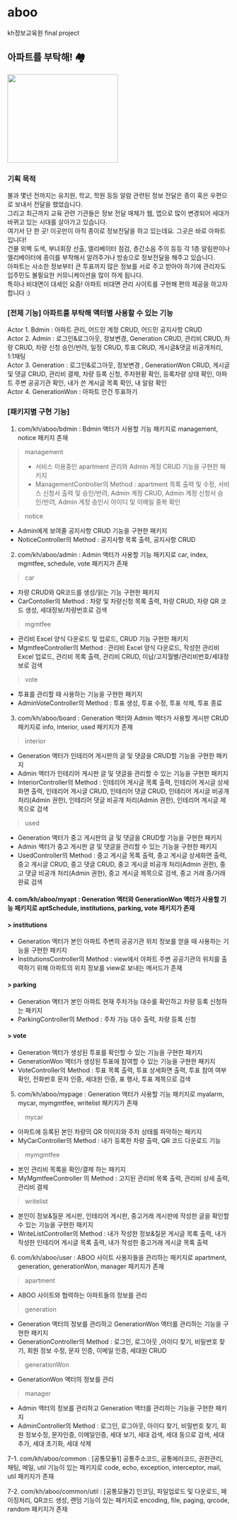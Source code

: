 # aboo
kh정보교육원 final project

## 아파트를 부탁해! 🏘
<img src="https://postfiles.pstatic.net/MjAyMTA0MDJfMjAz/MDAxNjE3MzM0MTY0NDI5.HUB1sHczF56YK32-pnbMlXXRAS-tiVgUtoTu5477HSog.VJ0eYygCvEDLXPxVdHBgoGDIpDWA3rC--ipMKwXXykog.PNG.psuny1031/logo_b.png?type=w773" width="250px" height="200px">

### **기획 목적**

불과 몇년 전까지는 유치원, 학교, 학원 등등 알람 관련된 정보 전달은 종이 혹은 우편으로 보내서 전달을 했었습니다.<br>
그리고 최근까지 교육 관련 기관들은 정보 전달 매체가 웹, 앱으로 많이 변경되어 세대가 바뀌고 있는 시대를 살아가고 있습니다.<br>
여기서 단 한 곳! 이곳만이 아직 종이로 정보전달을 하고 있는데요. 그곳은 바로 아파트입니다!<br>
건물 외벽 도색, 부녀회장 선출, 엘리베이터 점검, 층간소음 주의 등등 각 1층 알림판이나 엘리베이터에 종이를 부착해서 알려주거나 방송으로 정보전달을 해주고 있습니다.<br>
아파트는 사소한 정보부터 큰 투표까지 많은 정보를 서로 주고 받아야 하기에 관리자도 입주민도 불필요한 커뮤니케이션을 많이 하게 됩니다.<br>
특히나 비대면이 대세인 요즘! 아파트 비대면 관리 사이트를 구현해 편의 제공을 하고자 합니다 :)<br>

### **[전체 기능]** 아파트를 부탁해 액터별 사용할 수 있는 기능 <br>
 Actor 1. Bdmin : 아파트 관리, 어드민 계정 CRUD, 어드민 공지사항 CRUD<br>
 Actor 2. Admin : 로그인&로그아웃, 정보변경, Generation CRUD, 관리비 CRUD, 차량 CRUD, 차량 신청 승인/반려, 일정 CRUD, 투표 CRUD, 게시글&댓글 비공개처리, 1:1채팅<br>
 Actor 3. Generation : 로그인&로그아웃, 정보변경 , GenerationWon  CRUD, 게시글 및 댓글 CRUD, 관리비 결제, 차량 등록 신청, 주차현황 확인, 등록차량 상태 확인, 아파트 주변 공공기관 확인, 내가 쓴 게시글 목록 확인, 내 알람 확인<br>
 Actor 4. GenerationWon : 아파트 안건 투표하기<br>

### **[패키지별 구현 기능]**
 1. com/kh/aboo/bdmin : Bdmin 액터가 사용할 기능 패키지로 management, notice 패키지 존재<br>
 > management<br>
 > - 서비스 이용중인 apartment 관리와 Admin 계정 CRUD 기능을 구현한 패키지<br>
 > - ManagementController의 Method : apartment 목록 출력 및 수정, 서비스 신청서 출력 및 승인/반려, Admin 계정 CRUD, Admin 계정 신청서 승인/반려, Admin 계정 승인시 아이디 및 이메일 중복 확인<br>

 > notice<br>
 - Admin에게 보여줄 공지사항 CRUD 기능을 구현한 패키지<br>
 - NoticeController의 Method : 공지사항 목록 출력, 공지사항 CRUD<br>

 2. com/kh/aboo/admin : Admin 액터가 사용할 기능 패키지로 car, index, mgmtfee, schedule, vote 패키지가 존재<br>
 > car<br>
 - 차량 CRUD와 QR코드를 생성/읽는 기능 구현한 패키지<br>
 - CarContoller의 Method : 차량 및 차량신청 목록 출력, 차량 CRUD, 차량 QR 코드 생성, 세대정보/차량번호로 검색<br>

 > mgmtfee<br>
 - 관리비 Excel 양식 다운로드 및 업로드, CRUD 기능 구현한 패키지<br>
 - MgmtfeeController의 Method : 관리비 Excel 양식 다운로드, 작성한 관리비 Excel 업로드, 관리비 목록 출력, 관리비 CRUD, 미납/고지월별/관리비번호/세대정보로 검색<br>

 > vote<br>
 - 투표를 관리할 때 사용하는 기능을 구현한 패키지<br>
 - AdminVoteController의 Method : 투표 생성, 투표 수정, 투표 삭제, 투표 종료<br>

 3. com/kh/aboo/board : Generation 액터와 Admin 액터가 사용할 게시판 CRUD 패키지로 info, interior, used 패키지가 존재<br>
 > interior<br>
 - Generation 액터가 인테리어 게시판의 글 및 댓글을 CRUD할 기능을 구현한 패키지<br>
 - Admin 액터가 인테리어 게시판 글 및 댓글을 관리할 수 있는 기능을 구현한 패키지<br>
 - InteriorController의 Method : 인테리어 게시글 목록 출력, 인테리어 게시글 상세화면 출력, 인테리어 게시글 CRUD, 인테리어 댓글 CRUD, 인테리어 게시글 비공개 처리(Admin 권한), 인테리어 댓글 비공개 처리(Admin 권한), 인테리어 게시글 제목으로 검색<br>

 > used<br>
 - Generation 액터가 중고 게시판의 글 및 댓글을 CRUD할 기능을 구현한 패키지<br>
 - Admin 액터가 중고 게시판 글 및 댓글을 관리할 수 있는 기능을 구현한 패키지<br>
 - UsedController의 Method : 중고 게시글 목록 출력, 중고 게시글 상세화면 출력, 중고 게시글 CRUD, 중고 댓글 CRUD, 중고 게시글 비공개 처리(Admin 권한), 중고 댓글 비공개 처리(Admin 권한), 중고 게시글 제목으로 검색, 중고 거래 중/거래 완료 검색<br>

#### 4. com/kh/aboo/myapt : Generation 액터와 GenerationWon 액터가 사용할 기능 패키지로 aptSchedule, institutions, parking, vote 패키지가 존재
#### > institutions
 - Generation 액터가 본인 아파트 주변의 공공기관 위치 정보를 얻을 때 사용하는 기능을 구현한 패키지<br>
 - InstitutionsController의 Method : view에서 아파트 주변 공공기관의 위치를 출력하기 위해 아파트의 위치 정보를 view로 보내는 메서드가 존재<br>

#### > parking
 - Generation 액터가 본인 아파트 현재 주차가능 대수를 확인하고 차량 등록 신청하는 패키지<br>
 - ParkingController의 Method : 주차 가능 대수 출력, 차량 등록 신청<br>

#### > vote
 - Generation 액터가 생성된 투표를 확인할 수 있는 기능을 구현한 패키지<br>
 - GenerationWon 액터가 생성된 투표에 참여할 수 있는 기능을 구현한 패키지<br>
 - VoteController의 Method : 투표 목록 출력, 투표 상세화면 출력, 투표 참여 여부 확인, 전화번호 문자 인증, 세대원 인증, 표 행사, 투표 제목으로 검색<br>


 5. com/kh/aboo/mypage : Generation 액터가 사용할 기능 패키지로 myalarm, mycar, mymgmtfee, writelist 패키지가 존재<br>
 > mycar<br>
 - 아파트에 등록된 본인 차량의 QR 이미지와 주차 상태를 파악하는 패키지<br>
 - MyCarController의 Method : 내가 등록한 차량 출력, QR 코드 다운로드 기능<br>

 > mymgmtfee<br>
 - 본인 관리비 목록을 확인/결제 하는 패키지<br>
 - MyMgmtfeeController 의 Method : 고지된 관리비 목록 출력, 관리비 상세 출력, 관리비 결제<br>

 > writelist<br>
 - 본인이 정보&질문 게시판, 인테리어 게시판, 중고거래 게시판에 작성한 글을 확인할 수 있는 기능을 구현한 패키지<br>
 - WriteListController의 Method : 내가 작성한 정보&질문 게시글 목록 출력, 내가 작성한 인테리어 게시글 목록 출력, 내가 작성한 중고거래 게시글 목록 출력<br>

 6. com/kh/aboo/user : ABOO 사이트 사용자들을 관리하는 패키지로 apartment, generation, generationWon, manager 패키지가 존재<br>
 > apartment<br>
 - ABOO 사이트와 협력하는 아파트들의 정보를 관리<br>

 > generation<br>
 - Generation 액터의 정보를 관리하고 GenerationWon 액터를 관리하는 기능을 구현한 패키지<br>
 - GenerationController의 Method : 로그인, 로그아웃 ,아이디 찾기, 비밀번호 찾기, 회원 정보 수정, 문자 인증, 이메일 인증, 세대원 CRUD<br>

 > generationWon<br>
 - GenerationWon 액터의 정보를 관리<br>

 > manager<br>
 - Admin 액터의 정보를 관리하고 Generation 액터를 관리하는 기능을 구현한 패키지<br>
 - AdminController의 Method  : 로그인, 로그아웃, 아이디 찾기, 비밀번호 찾기, 회원 정보수정, 문자인증, 이메일인증, 세대 보기, 세대 검색, 세대 동으로 검색, 세대 추가, 세대 초기화, 세대 삭제<br>

 7-1. com/kh/aboo/common : [공통모듈1] 공통주소코드, 공통에러코드, 권한관리, 채팅, 메일, util 기능이 있는 패키지로 code, echo, exception, interceptor, mail, util 패키지가 존재<br>

 7-2. com/kh/aboo/common/util : [공통모듈2] 인코딩, 파일업로드 및 다운로드, 페이징처리, QR코드 생성, 랜덤 기능이 있는 패키지로 encoding, file, paging, qrcode, random 패키지가 존재<br>




